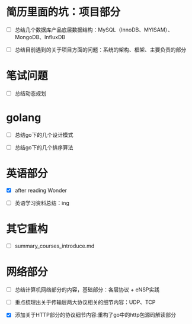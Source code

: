 # 简历里面的坑：项目部分

- [ ] 总结几个数据库产品底层数据结构：MySQL（InnoDB、MYISAM）、MongoDB、InfluxDB

- [ ] 总结目前遇到的关于项目方面的问题：系统的架构、框架、主要负责的部分

# 笔试问题

- [ ] 总结动态规划

# golang

- [ ] 总结go下的几个设计模式

- [ ] 总结go下的几个排序算法

# 英语部分

- [x] after reading Wonder

- [ ] 英语学习资料总结：ing

# 其它重构

- [ ] summary_courses_introduce.md

# 网络部分
- [ ] 总结计算机网络部分的内容，基础部分：各层协议 + eNSP实践

- [ ] 重点梳理出关于传输层两大协议相关的细节内容：UDP、TCP

- [x] 添加关于HTTP部分的协议细节内容:重构了go中的http包源码解读部分

